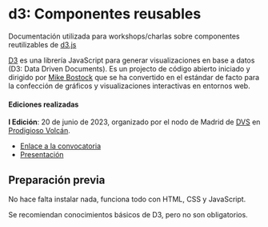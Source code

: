 # d3: Componentes reusables

Documentación utilizada para workshops/charlas sobre componentes reutilizables de [d3.js](https://d3js.org/)

[D3](https://d3js.org/) es una librería JavaScript para generar visualizaciones en base a datos (D3: Data Driven Documents). Es un projecto de código abierto iniciado y dirigido por [Mike Bostock](https://twitter.com/mbostock) que se ha convertido en el estándar de facto para la confección de gráficos y visualizaciones interactivas en entornos web.

#### Ediciones realizadas

**I Edición**: 20 de junio de 2023, organizado por el nodo de Madrid de [DVS](https://www.datavisualizationsociety.org/) en [Prodigioso Volcán](https://www.prodigiosovolcan.com/).

- [Enlace a la convocatoria](https://www.eventbrite.com/e/entradas-presentacion-dvs-madrid-659756689017)
- [Presentación](https://docs.google.com/presentation/d/1l3_NGrgxKr-_p1Ce2xuFSC0AuxOc88qwE6fXCBaTF2Q/edit?usp=sharing)

## Preparación previa

No hace falta instalar nada, funciona todo con HTML, CSS y JavaScript.

Se recomiendan conocimientos básicos de D3, pero no son obligatorios.
